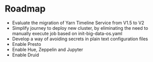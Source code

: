 # Roadmap
- Evaluate the migration of Yarn Timeline Service from V1.5 to V2
- Simplify journey to deploy new cluster, by eliminating the need to manually execute job based on init-big-data-os.yaml
- Develop a way of avoiding secrets in plain text configuration files
- Enable Presto
- Enable Hue, Zeppelin and Jupyter
- Enable Druid